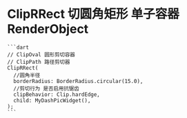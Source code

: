 # ClipRRect 切圆角矩形 单子容器 RenderObject

    ```dart
    // ClipOval 圆形剪切容器
    // ClipPath 路径剪切器
    ClipRRect(
      //圆角半径
      borderRadius: BorderRadius.circular(15.0),
      //剪切行为 是否启用抗锯齿
      clipBehavior: Clip.hardEdge,
      child: MyDashPicWidget(),
    );
    ```
